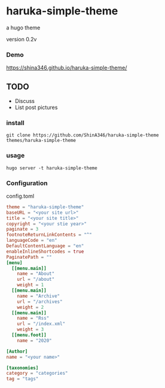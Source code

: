 # haruka-simple-theme

a hugo theme

version 0.2v

### Demo

https://shina346.github.io/haruka-simple-theme/

## TODO
- Discuss
- List post pictures

### install

```shell
git clone https://github.com/ShinA346/haruka-simple-theme themes/haruka-simple-theme
```

### usage

```shell
hugo server -t haruka-simple-theme
```

### Configuration

config.toml

```toml
theme = "haruka-simple-theme"
baseURL = "<your site url>"
title = "<your site title>"
copyright = "<your stie year>"
paginate = 3
footnoteReturnLinkContents = "^"
languageCode = "en"
DefaultContentLanguage = "en"
enableInlineShortcodes = true
PaginatePath = ""
[menu]
  [[menu.main]]
    name = "About"
    url = "/about"
    weight = 1
  [[menu.main]]
    name = "Archive"
    url = "/archives"
    weight = 2
  [[menu.main]]
    name = "Rss"
    url = "/index.xml"
    weight = 3
  [[menu.foot]]
    name = "2020"

[Author]
name = "<your name>"

[taxonomies]
category = "categories"
tag = "tags"
```

